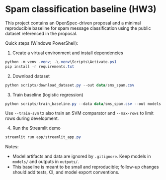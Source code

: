 # Spam classification baseline (HW3)

This project contains an OpenSpec-driven proposal and a minimal reproducible baseline for spam message classification using the public dataset referenced in the proposal.

Quick steps (Windows PowerShell):

1. Create a virtual environment and install dependencies

```powershell
python -m venv .venv; .\.venv\Scripts\Activate.ps1
pip install -r requirements.txt
```

2. Download dataset

```powershell
python scripts/download_dataset.py --out data/sms_spam.csv
```

3. Train baseline (logistic regression)

```powershell
python scripts/train_baseline.py --data data/sms_spam.csv --out models --metrics-out outputs/metrics.json
```

Use `--train-svm` to also train an SVM comparator and `--max-rows` to limit rows during development.

4. Run the Streamlit demo

```powershell
streamlit run app/streamlit_app.py
```

Notes:
- Model artifacts and data are ignored by `.gitignore`. Keep models in `models/` and outputs in `outputs/`.
- This baseline is meant to be small and reproducible; follow-up changes should add tests, CI, and model export conventions.
